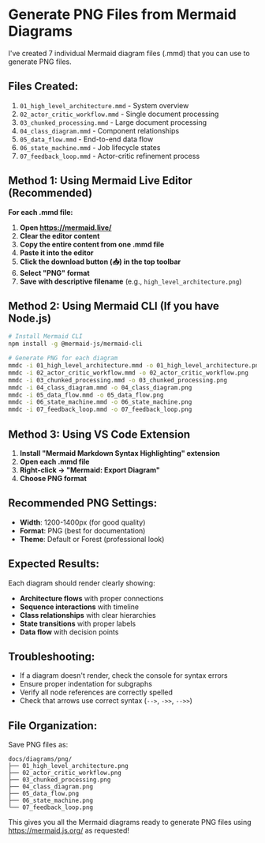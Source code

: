 # Generate PNG Files from Mermaid Diagrams

I've created 7 individual Mermaid diagram files (.mmd) that you can use to generate PNG files.

## Files Created:
1. `01_high_level_architecture.mmd` - System overview
2. `02_actor_critic_workflow.mmd` - Single document processing
3. `03_chunked_processing.mmd` - Large document processing  
4. `04_class_diagram.mmd` - Component relationships
5. `05_data_flow.mmd` - End-to-end data flow
6. `06_state_machine.mmd` - Job lifecycle states
7. `07_feedback_loop.mmd` - Actor-critic refinement process

## Method 1: Using Mermaid Live Editor (Recommended)

**For each .mmd file:**

1. **Open https://mermaid.live/**
2. **Clear the editor content**
3. **Copy the entire content from one .mmd file**  
4. **Paste it into the editor**
5. **Click the download button (📥) in the top toolbar**
6. **Select "PNG" format**
7. **Save with descriptive filename** (e.g., `high_level_architecture.png`)

## Method 2: Using Mermaid CLI (If you have Node.js)

```bash
# Install Mermaid CLI
npm install -g @mermaid-js/mermaid-cli

# Generate PNG for each diagram
mmdc -i 01_high_level_architecture.mmd -o 01_high_level_architecture.png
mmdc -i 02_actor_critic_workflow.mmd -o 02_actor_critic_workflow.png
mmdc -i 03_chunked_processing.mmd -o 03_chunked_processing.png
mmdc -i 04_class_diagram.mmd -o 04_class_diagram.png
mmdc -i 05_data_flow.mmd -o 05_data_flow.png
mmdc -i 06_state_machine.mmd -o 06_state_machine.png
mmdc -i 07_feedback_loop.mmd -o 07_feedback_loop.png
```

## Method 3: Using VS Code Extension

1. **Install "Mermaid Markdown Syntax Highlighting" extension**
2. **Open each .mmd file**
3. **Right-click → "Mermaid: Export Diagram"**
4. **Choose PNG format**

## Recommended PNG Settings:
- **Width**: 1200-1400px (for good quality)
- **Format**: PNG (best for documentation)
- **Theme**: Default or Forest (professional look)

## Expected Results:
Each diagram should render clearly showing:
- **Architecture flows** with proper connections
- **Sequence interactions** with timeline
- **Class relationships** with clear hierarchies  
- **State transitions** with proper labels
- **Data flow** with decision points

## Troubleshooting:
- If a diagram doesn't render, check the console for syntax errors
- Ensure proper indentation for subgraphs
- Verify all node references are correctly spelled
- Check that arrows use correct syntax (`-->`, `->>`, `-->>`)

## File Organization:
Save PNG files as:
```
docs/diagrams/png/
├── 01_high_level_architecture.png
├── 02_actor_critic_workflow.png  
├── 03_chunked_processing.png
├── 04_class_diagram.png
├── 05_data_flow.png
├── 06_state_machine.png
└── 07_feedback_loop.png
```

This gives you all the Mermaid diagrams ready to generate PNG files using https://mermaid.js.org/ as requested!
